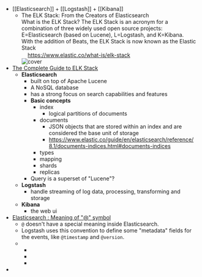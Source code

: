 - [[Elasticsearch]] + [[Logstash]] + [[Kibana]]
  - <a style="width:720px;height:140px" class="link_preview__root"><div class="link_preview__card-container"><div class="link_preview__text-container"><div class="link_preview__text-container-title">The ELK Stack: From the Creators of Elasticsearch</div><div class="link_preview__text-container-description">What is the ELK Stack? The ELK Stack is an acronym for a combination of three widely used open source projects: E=Elasticsearch (based on Lucene), L=Logstash, and K=Kibana. With the addition of Beats, the ELK Stack is now known as the Elastic Stack</div><div class="link_preview__text-container-url-container"><img src="https://www.elastic.co/favicon-32x32.png" width="16" height="16"/><span class="link_preview__text-container-url">https://www.elastic.co/what-is/elk-stack</span></div></div><div class="link_preview__cover-container"><img class="link_preview__cover-image" src="https://static-www.elastic.co/v3/assets/bltefdd0b53724fa2ce/blt9c5291cc47b39d26/5c11ee02a6ed043c0dbb01d1/elk-stack-elastic-soup.svg" alt="cover"/></div></div></a><style>.link_preview**root{border:1px solid var(--ls-border-color);border-radius:6px;cursor:pointer;display:block;overflow:hidden;text-decoration:none;user-select:none}@media (max-width:1200px){.lsp-hook-ui-slot .link_preview**root{max-width:640px}}@media (max-width:760px){.lsp-hook-ui-slot .link_preview**root{max-width:480px}}.link_preview**root,.link_preview**root \*{box-sizing:border-box}.link_preview**root:hover{border:1px solid rgba(97,106,229,.5)}.link_preview**card-container{align-items:stretch;background-color:var(--ls-secondary-background-color);display:flex;height:100%;justify-content:space-between;width:100%}.link_preview**text-container{display:flex;flex:2;flex-flow:column;overflow:hidden;padding:12px 16px}.link_preview**cover-container{flex:1}.link_preview**text-container-title{color:var(--ls-primary-text-color);flex-shrink:0;font-size:16px;font-weight:500;line-height:26px;overflow:hidden;text-overflow:ellipsis;white-space:nowrap}.link_preview**text-container-description{color:var(--ls-secondary-text-color);display:flex;flex-grow:1;font-size:12px;font-weight:400;line-height:20px;margin-top:6px;overflow:auto}.link_preview**text-container-description&gt;\*{align-self:center;flex:1}.link_preview**text-container-url-container{align-items:center;color:var(--ls-primary-text-color);display:flex;flex-direction:row;flex-wrap:nowrap;font-size:12px;height:17px;line-height:17px;margin-top:6px;min-width:0}.link_preview**text-container-url-container&gt;img{margin-right:8px}.link_preview**text-container-url{flex-grow:0;flex-shrink:1;min-width:0;overflow:hidden;text-overflow:ellipsis;white-space:nowrap}.link_preview**cover-image{float:right;height:100%;min-width:150px;object-fit:cover;overflow:hidden}.link_preview\_\_root img{box-shadow:unset;margin-left:unset}</style>
- [The Complete Guide to ELK Stack](https://logz.io/learn/complete-guide-elk-stack/#elasticsearch)
  - **Elasticsearch**
    - built on top of Apache Lucene
    - A NoSQL database
    - has a strong focus on search capabilities and features
    - **Basic concepts**
      - index
        - logical partitions of documents
      - documents
        - JSON objects that are stored within an index and are considered the base unit of storage
        - https://www.elastic.co/guide/en/elasticsearch/reference/8.1/documents-indices.html#documents-indices
      - types
      - mapping
      - shards
      - replicas
    - Query is a superset of "Lucene"?
  - **Logstash**
    - handle streaming of log data, processing, transforming and storage
  - **Kibana**
    - the web ui
- [Elasticsearch : Meaning of "@" symbol](https://stackoverflow.com/questions/39153596/elasticsearch-meaning-of-symbol)
  - `@` doesn't have a special meaning inside Elasticsearch.
  - Logstash uses this convention to define some "metadata" fields for the events, like `@timestamp` and `@version`.
  - -
    -
    -
-
